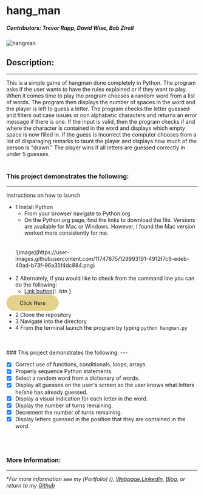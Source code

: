 # hang_man

##### Contributors: Trevor Rapp, David Wise, Bob Ziroll 

![hangman](https://cloud.githubusercontent.com/assets/11747875/8296599/8e007646-190f-11e5-83ce-64c7a3ef2ee2.jpg)


## Description:
---
This is a simple game of hangman done completely in Python.  The program asks if the user wants to have the rules explained or if they want to play.  When it comes time to play the program chooses a random word from a list of words.  The program then displays the number of spaces in the word and the player is left to guess a letter.  The program checks the letter guessed and filters out case issues or non alphabetic characters and returns an error message if there is one.  If the input is valid, then the program checks if and where the character is contained in the word and displays which empty space is now filled in.  If the guess is incorrect the computer chooses from a list of disparaging remarks to taunt the player and displays how much of the person is "drawn." The player wins if all letters are guessed correctly in under 5 guesses.
<br/>
<br/>

### This project demonstrates the following:
---
Instructions on how to launch

- 1 Install Python
  * From your browser navigate to Python.org
  * On the Python.org page, find the links to download the file.  Versions are available for Mac or Windows.  However, I found the Mac version worked more consistently for me. 
  <br/>
  <br/>
  ![image](https://user-images.githubusercontent.com/11747875/129993191-4912f7c9-edeb-40ad-b73f-96a35f4dc884.png)
  <br/>
  <br/>
- 2 Alternately, if you would like to check from the command line you can do the following: 
  * [Link button](http://example.com/){: .btn }

<span style="
background-color:#e4d28c;
border-radius:50px;
padding-right:2.5em;
padding-left:2.5em;
padding-top:.85em;
padding-bottom:.85em;
"> Click Here </span>

- 2 Clone the repository
- 3 Navigate into the directory
- 4 From the terminal launch the program by typing ```python hangman.py```
<br/>
<br/>
### This project demonstrates the following:
---

- [x] Correct use of functions, conditionals, loops, arrays.
- [x] Properly sequence Python statements.
- [x] Select a random word from a dictionary of words.
- [x] Display all guesses on the user's screen so the user knows what letters he/she has already guessed.
- [x] Display a visual indication for each letter in the word.
- [x] Display the number of turns remaining.
- [x] Decrement the number of turns remaining.
- [x] Display letters guessed in the position that they are contained in the word.

<br/>
<br/>

### More Information:
---

\**For more information see my [Portfolio] (), [Webpage](http://web-karma.org),[LinkedIn](https://www.linkedin.com/in/trevor-rapp-042a1037), [Blog](http://web-karma.net), or return to my [Github](https://github.com/trrapp12)*
